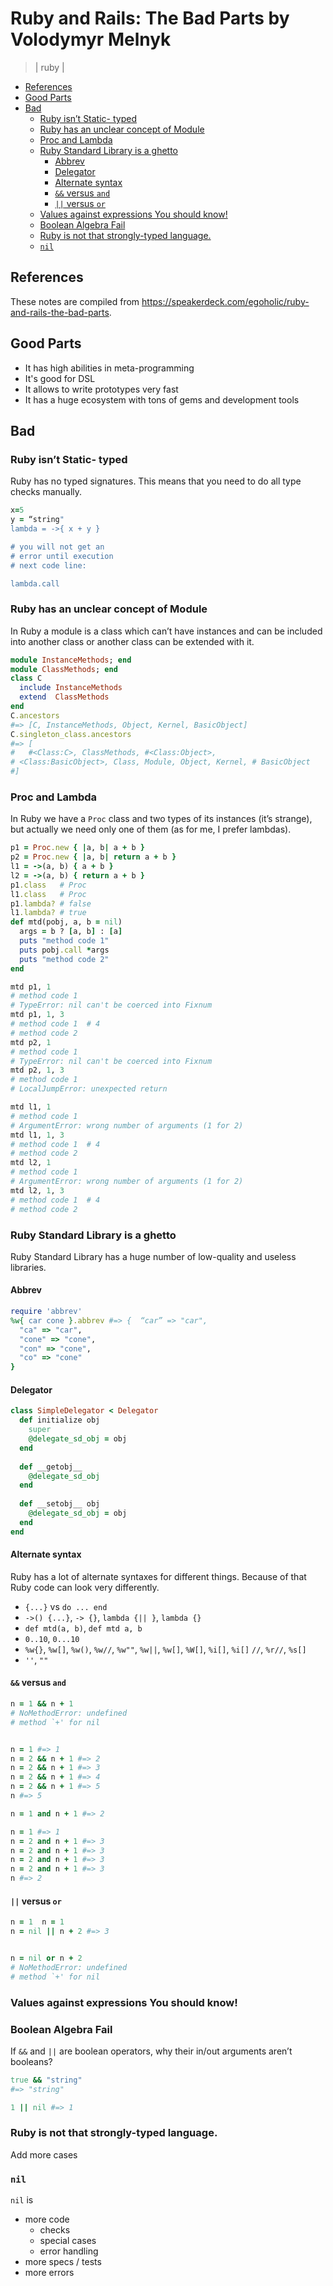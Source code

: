 # Ruby and Rails: The Bad Parts by Volodymyr Melnyk
> | ruby |

- [References](#references)
- [Good Parts](#good-parts)
- [Bad](#bad)
  - [Ruby isn’t Static- typed](#ruby-isnt-static--typed)
  - [Ruby has an unclear concept of Module](#ruby-has-an-unclear-concept-of-module)
  - [Proc and Lambda](#proc-and-lambda)
  - [Ruby Standard Library is a ghetto](#ruby-standard-library-is-a-ghetto)
    - [Abbrev](#abbrev)
    - [Delegator](#delegator)
    - [Alternate syntax](#alternate-syntax)
    - [`&&` versus `and`](#-versus-and)
    - [`||` versus `or`](#-versus-or)
  - [Values against expressions You should know!](#values-against-expressions-you-should-know)
  - [Boolean Algebra Fail](#boolean-algebra-fail)
  - [Ruby is not that strongly-typed language.](#ruby-is-not-that-strongly-typed-language)
  - [`nil`](#nil)

## References

These notes are compiled from https://speakerdeck.com/egoholic/ruby-and-rails-the-bad-parts.

## Good Parts

- It has high abilities in meta-programming
- It's good for DSL
- It allows to write prototypes very fast
- It has a huge ecosystem with tons of gems and development tools

## Bad

### Ruby isn’t Static- typed

Ruby has no typed signatures. This means that you need to do all type checks manually.

```ruby
x=5
y = “string"
lambda = ->{ x + y }

# you will not get an
# error until execution
# next code line:

lambda.call
```

### Ruby has an unclear concept of Module

In Ruby a module is a class which can’t have instances and can be included into another class or another class can be extended with it.

```ruby
module InstanceMethods; end
module ClassMethods; end
class C
  include InstanceMethods
  extend  ClassMethods
end
C.ancestors
#=> [C, InstanceMethods, Object, Kernel, BasicObject]
C.singleton_class.ancestors
#=> [
#   #<Class:C>, ClassMethods, #<Class:Object>,
# <Class:BasicObject>, Class, Module, Object, Kernel, # BasicObject
#]
```

### Proc and Lambda

In Ruby we have a `Proc` class and two types of its instances (it’s strange), but actually we need only one of them (as for me, I prefer lambdas).

```ruby
p1 = Proc.new { |a, b| a + b }
p2 = Proc.new { |a, b| return a + b }
l1 = ->(a, b) { a + b }
l2 = ->(a, b) { return a + b }
p1.class   # Proc
l1.class   # Proc
p1.lambda? # false
l1.lambda? # true
def mtd(pobj, a, b = nil)
  args = b ? [a, b] : [a]
  puts "method code 1"
  puts pobj.call *args
  puts "method code 2"
end

mtd p1, 1 
# method code 1 
# TypeError: nil can't be coerced into Fixnum
mtd p1, 1, 3 
# method code 1  # 4 
# method code 2
mtd p2, 1 
# method code 1 
# TypeError: nil can't be coerced into Fixnum
mtd p2, 1, 3 
# method code 1 
# LocalJumpError: unexpected return

mtd l1, 1 
# method code 1 
# ArgumentError: wrong number of arguments (1 for 2)
mtd l1, 1, 3 
# method code 1  # 4 
# method code 2
mtd l2, 1 
# method code 1 
# ArgumentError: wrong number of arguments (1 for 2)
mtd l2, 1, 3 
# method code 1  # 4 
# method code 2
```

### Ruby Standard Library is a ghetto

Ruby Standard Library has a huge number of low-quality and useless libraries.

#### Abbrev

```ruby
require 'abbrev'
%w{ car cone }.abbrev #=> {  “car” => "car", 
  "ca" => "car", 
  "cone" => "cone", 
  "con" => "cone", 
  "co" => "cone"  
}
```

#### Delegator

```ruby
class SimpleDelegator < Delegator
  def initialize obj 
    super 
    @delegate_sd_obj = obj  
  end
  
  def __getobj__  
    @delegate_sd_obj 
  end
  
  def __setobj__ obj  
    @delegate_sd_obj = obj 
  end  
end
```

#### Alternate syntax

Ruby has a lot of alternate syntaxes for different things. Because of that Ruby code can look very differently.


- `{...}` vs `do ... end` 
- `->() {...}`, `-> {}`, `lambda {|| }`, `lambda {}` 
- `def mtd(a, b)`, `def mtd a, b`
- `0..10`, `0...10`
- `%w{}`, `%w[]`, `%w()`, `%w//`, `%w""`, `%w||`, `%w[]`, `%W[]`, `%i[]`, `%i[]` 
`//`, `%r//`, `%s[]` 
- `''`, `""`

#### `&&` versus `and`

``` ruby
n = 1 && n + 1
# NoMethodError: undefined
# method `+' for nil


n = 1 #=> 1
n = 2 && n + 1 #=> 2
n = 2 && n + 1 #=> 3
n = 2 && n + 1 #=> 4
n = 2 && n + 1 #=> 5
n #=> 5
```

```ruby
n = 1 and n + 1 #=> 2

n = 1 #=> 1
n = 2 and n + 1 #=> 3
n = 2 and n + 1 #=> 3
n = 2 and n + 1 #=> 3
n = 2 and n + 1 #=> 3
n #=> 2
```

#### `||` versus `or`

```ruby
n = 1  n = 1 
n = nil || n + 2 #=> 3 


n = nil or n + 2 
# NoMethodError: undefined  
# method `+' for nil
```

### Values against expressions You should know!

### Boolean Algebra Fail

If `&&` and `||` are boolean operators, why their in/out arguments aren’t booleans?

```ruby
true && "string"
#=> "string"

1 || nil #=> 1
```

### Ruby is not that strongly-typed language.

Add more cases

### `nil`

`nil` is

- more code
  - checks
  - special cases
  - error handling 
- more specs / tests  
- more errors
